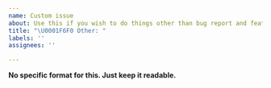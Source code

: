 ```yaml
---
name: Custom issue
about: Use this if you wish to do things other than bug report and feature request
title: "\U0001F6F0️ Other: "
labels: ''
assignees: ''

---
```


**No specific format for this. Just keep it readable.**
